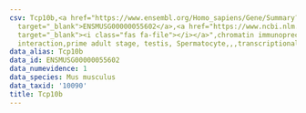 ```yaml
---
csv: Tcp10b,<a href="https://www.ensembl.org/Homo_sapiens/Gene/Summary?db=core;g=ENSMUSG00000055602"
  target="_blank">ENSMUSG00000055602</a>,<a href="https://www.ncbi.nlm.nih.gov/pubmed/25450459"
  target="_blank"><i class="fas fa-file"></i></a>",chromatin immunoprecipitation assay,direct
  interaction,prime adult stage, testis, Spermatocyte,,,transcriptional regulation,
data_alias: Tcp10b
data_id: ENSMUSG00000055602
data_numevidence: 1
data_species: Mus musculus
data_taxid: '10090'
title: Tcp10b
---
```

